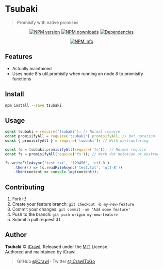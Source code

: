# Tsubaki
> Promisify with native promises

<div align="center">
	<p>
		<a href="https://www.npmjs.com/package/tsubaki"><img src="https://img.shields.io/npm/v/tsubaki.svg?maxAge=3600" alt="NPM version" /></a>
		<a href="https://www.npmjs.com/package/tsubaki"><img src="https://img.shields.io/npm/dt/tsubaki.svg?maxAge=3600" alt="NPM downloads" /></a>
		<a href="https://david-dm.org/iCrawl/tsubaki"><img src="https://david-dm.org/iCrawl/tsubaki/status.svg?maxAge=3600" alt="Dependencies" /></a>
	</p>
	<p>
		<a href="https://nodei.co/npm/tsubaki/"><img src="https://nodei.co/npm/tsubaki.png?downloads=true&stars=true" alt="NPM info" /></a>
	</p>
</div>

## Features
- Actually maintained
- Uses node 8's util.promisify when running on node 8 to promisify functions

## Install

```bash
npm install --save tsubaki
```

## Usage

```js
const tsubaki = require('tsubaki'); // Normal require
const promisifyAll = require('tsubaki').promisifyAll; // Dot notation
const { promisifyAll } = require('tsubaki'); // With destructuring

const fs = tsubaki.promisifyAll(require('fs')); // Normal require
const fs = promisifyAll(require('fs')); // With dot notation or destructuring

fs.writeFileAsync('test.txt', '123456', 'utf-8')
	.then(() => fs.readFileAsync('test.txt', 'utf-8'))
	.then(content => console.log(content));
```

## Contributing

1. Fork it!
2. Create your feature branch: `git checkout -b my-new-feature`
3. Commit your changes: `git commit -am 'Add some feature'`
4. Push to the branch: `git push origin my-new-feature`
5. Submit a pull request :D

## Author

**Tsubaki** © [iCrawl](https://github.com/iCrawl), Released under the [MIT](https://github.com/iCrawl/Tsubaki/blob/master/LICENSE) License.<br>
Authored and maintained by iCrawl.

> GitHub [@iCrawl](https://github.com/iCrawl) · Twitter [@iCrawlToGo](https://twitter.com/iCrawlToGo)
